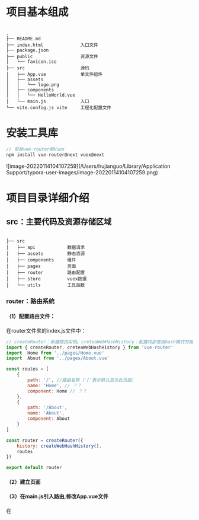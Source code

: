 # 项目基本组成

```

.
├── README.md
├── index.html           	入口文件
├── package.json
├── public               	资源文件
│   └── favicon.ico
├── src                  	源码
│   ├── App.vue          	单文件组件
│   ├── assets
│   │   └── logo.png
│   ├── components   
│   │   └── HelloWorld.vue
│   └── main.js          	入口
└── vite.config.js vite		工程化配置文件
```



# 安装工具库

```javascript
// 安装vue-router和Vuex
npm install vue-router@next vuex@next
```

![image-20220114104107259](/Users/hujianguo/Library/Application Support/typora-user-images/image-20220114104107259.png)



# 项目目录详细介绍

## src：主要代码及资源存储区域

```

├── src
│   ├── api            数据请求
│   ├── assets         静态资源
│   ├── components     组件
│   ├── pages          页面
│   ├── router         路由配置
│   ├── store          vuex数据
│   └── utils          工具函数
```

### router：路由系统

#### （1）配置路由文件：

在router文件夹的index.js文件中：

```javascript
// createRouter：新建路由实例。creteaWebHashHistory：配置内部使用hash模式的路由，即url上通过#来区分
import { createRouter, creteaWebHashHistory } from 'vue-router'
import  Home from '../pages/Home.vue'
import  About from '../pages/About.vue'

const routes = [
    {
        path: '/', //路由名称（'/'表示默认显示此页面）
        name: 'Home', // ？？
        component: Home // ？？
    },
    {
        path: '/About',
        name: 'About',
        component: About
    }
]

const router = createRouter({
    history: createWebHashHistory(),
    routes
})

export default router
```

#### （2）建立页面

#### （3）在main.js引入路由,修改App.vue文件



在 <script setup> 语法中，我们使用引入的 ref 函数包裹数字，返回的 count 变量就是响应式的数据，使用 add 函数实现数字的修改。需要注意的是，对于 ref 返回的响应式数据，我们需要修改 .value 才能生效，而在 <script setup> 标签内定义的变量和函数，都可以在模板中直接使用。

使用 Composition API 的逻辑来拆分代码，把一个功能相关的数据和方法都维护在一起。



# 文件加载顺序

```javascript
https://virtual.uplus.com/file:///data/user/0/com.haier.uhome.uplus/app_test-uplus-resource/mPaaS/wash_unNetwork%401.10.2/wash_unNetwork/index.html?prodNo=CE0JPJ00H&deviceType=null&deviceNetType=nonNetDevice&isDeviceResource=1&deviceName=%E6%BB%9A%E7%AD%92%E6%B4%97%E8%A1%A3%E6%9C%BA5&devicemac=CE0JPJ00H00TNL8V0763&typeid=null&model=EG100B129W&devAppName=%E6%BB%9A%E7%AD%92%E6%B4%97%E8%A1%A3%E6%9C%BA5&deviceLoca=%E6%B4%97%E6%BC%B1%E9%97%B4&brand=%E6%B5%B7%E5%B0%94&class2=%E6%BB%9A%E7%AD%92%E6%B4%97%E8%A1%A3%E6%9C%BA&devNo=CE0JPJ00H&category=%E6%99%BA%E8%83%BD&hybrid_navbar_hidden=true&appId=MB-UZHSH-0000&appVersion=7.7.0&isowner=1&showclean=0&deviceId=CE0JPJ00H00TNL8V0763&serverResourceVersion=1.10.2&resUpgradeMonitor=wash_unNetwork#/
```



## 1.index.html

（1）入口文件是index.html

（2）JavaScript文件的加载不会占用此文件代码的解析

![image-20220120011318336](/Users/hujianguo/Library/Application Support/typora-user-images/image-20220120011318336.png)



## 2.main.js

分为两大部分：外部引入的函数、变量；自身文件中编写的代码

### （1）外部引入的函数、变量

```javascript
import { createApp } from 'vue'
import App from './App.vue'
import router from './router/index'
// import router2 from './router/index'
import { tool_1, tool_1_data1 } from './utils/tool-1.js'
import { tool_2 } from './utils/tool-2.js'
import { tool_3 } from './utils/tool-3.js'
```

![image-20220120012049312](/Users/hujianguo/Library/Application Support/typora-user-images/image-20220120012049312.png)

在main.js中，import无论放在哪里，都会先执行，且引入的文件中的代码也会先于main.js自身文件中编写的代码执行。

### （2) 自身文件中编写的代码

```javascript
console.log('main.js--createApp--前')
createApp(App).use(router).mount('#app')
console.log('main.js--createApp--后')
```

![image-20220120011955093](/Users/hujianguo/Library/Application Support/typora-user-images/image-20220120011955093.png)

自身文件中编写的代码会在import完成之后再执行。



![image-20220120012359883](/Users/hujianguo/Library/Application Support/typora-user-images/image-20220120012359883.png)

注意：引入文件中耗时长的任务不会一直占用主线程，详见tool-1.js

项目中使用的是ESModule导入，使用CommonJS会报错，应该是vite没有做处理。在webpack环境中，ESModule和CommonJS均可使用。浏览器支持ESModule，但是CommonJS在Node环境可用。

ESModule和CommonJS具体使用和原理之后再介绍。

### （3）App.vue

```javascript
createApp(App).use(router).mount('#app')
```

先执行App.vue

![image-20220120013446608](/Users/hujianguo/Library/Application Support/typora-user-images/image-20220120013446608.png)

通过点击router-link标签，修改路由，切换router-view组件显示的内容。

![image-20220120014118653](/Users/hujianguo/Library/Application Support/typora-user-images/image-20220120014118653.png)

![image-20220120014156200](/Users/hujianguo/Library/Application Support/typora-user-images/image-20220120014156200.png)

### （4）Home.vue（Vue3生命周期）

# Vue3生命周期

setup在其他生命周期函数之前，也在data等之前

https://juejin.cn/post/6945606524987244558

